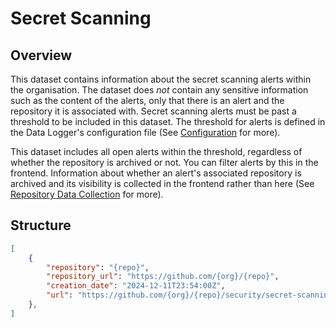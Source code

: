 # Secret Scanning

## Overview

This dataset contains information about the secret scanning alerts within the organisation. The dataset does *not* contain any sensitive information such as the content of the alerts, only that there is an alert and the repository it is associated with. Secret scanning alerts must be past a threshold to be included in this dataset. The threshold for alerts is defined in the Data Logger's configuration file (See [Configuration](./configuration.md) for more).

This dataset includes all open alerts within the threshold, regardless of whether the repository is archived or not. You can filter alerts by this in the frontend. Information about whether an alert's associated repository is archived and its visibility is collected in the frontend rather than here (See [Repository Data Collection](../dashboard/repository_information.md) for more).

## Structure

```json
[    
    {
        "repository": "{repo}",
        "repository_url": "https://github.com/{org}/{repo}",
        "creation_date": "2024-12-11T23:54:00Z",
        "url": "https://github.com/{org}/{repo}/security/secret-scanning/{alert_id}"
    },
]
```
